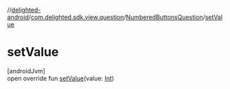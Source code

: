 //[delighted-android](../../../index.md)/[com.delighted.sdk.view.question](../index.md)/[NumberedButtonsQuestion](index.md)/[setValue](set-value.md)

# setValue

[androidJvm]\
open override fun [setValue](set-value.md)(value: [Int](https://kotlinlang.org/api/latest/jvm/stdlib/kotlin/-int/index.html))
